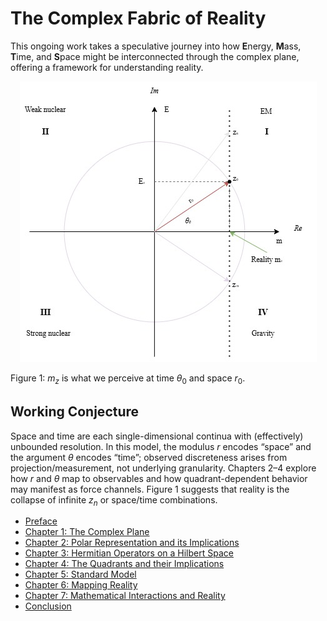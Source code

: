 # The Complex Fabric of Reality

This ongoing work takes a speculative journey into how **E**nergy, **M**ass, **T**ime, and **S**pace might be interconnected through the complex plane, offering a framework for understanding reality.

<p align="center">
  <img src="./media/EMTS.jpg" alt="Complex Plane Illustration">
</p>

Figure 1: $m_z$ is what we perceive at time $\theta_0$ and space $r_0$.

## Working Conjecture
Space and time are each single-dimensional continua with (effectively) unbounded resolution. In this model, the modulus $r$ encodes “space” and the argument $\theta$ encodes “time”; observed discreteness arises from projection/measurement, not underlying granularity. Chapters 2–4 explore how $r$ and $\theta$ map to observables and how quadrant-dependent behavior may manifest as force channels. Figure 1 suggests that reality is the collapse of infinite $z_n$ or space/time combinations.

- [Preface](./PREFACE.md)
- [Chapter 1: The Complex Plane](./CHAPTER1.md)
- [Chapter 2: Polar Representation and its Implications](./CHAPTER2.md)
- [Chapter 3: Hermitian Operators on a Hilbert Space](./CHAPTER3.md)
- [Chapter 4: The Quadrants and their Implications](./CHAPTER4.md)
- [Chapter 5: Standard Model](./CHAPTER5.md)
- [Chapter 6: Mapping Reality](./CHAPTER6.md)
- [Chapter 7: Mathematical Interactions and Reality](./CHAPTER7.md)
- [Conclusion](./CONCLUSION.md)